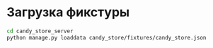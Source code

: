 # Загрузка фикстуры
```bash
cd candy_store_server
python manage.py loaddata candy_store/fixtures/candy_store.json
```

